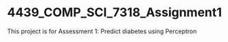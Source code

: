 # 4439_COMP_SCI_7318_Assignment1
This project is for Assessment 1: Predict diabetes using Perceptron

